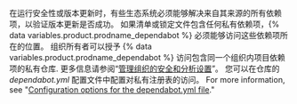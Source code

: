 在运行安全性或版本更新时，有些生态系统必须能够解决来自其来源的所有依赖项，以验证版本更新是否成功。 如果清单或锁定文件包含任何私有依赖项，{% data variables.product.prodname_dependabot %} 必须能够访问这些依赖项所在的位置。 组织所有者可以授予 {% data variables.product.prodname_dependabot %} 访问包含同一个组织内项目依赖项的私有仓库. 更多信息请参阅“[管理组织的安全和分析设置](/organizations/keeping-your-organization-secure/managing-security-and-analysis-settings-for-your-organization#allowing-dependabot-to-access-private-dependencies)”。 您可以在仓库的 _dependabot.yml_ 配置文件中配置对私有注册表的访问。 For more information, see "[Configuration options for the dependabot.yml file](/github/administering-a-repository/configuration-options-for-dependency-updates#configuration-options-for-private-registries)."
